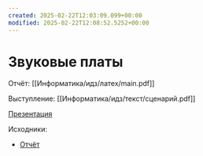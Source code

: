 ```yaml
---
created: 2025-02-22T12:03:09.099+00:00
modified: 2025-02-22T12:08:52.5252+00:00
---
```

# Звуковые платы
Отчёт: [[Информатика/идз/латех/main.pdf]]

Выступление: [[Информатика/идз/текст/сценарий.pdf]]

[Презентация](https://docs.google.com/presentation/d/1vVOTuPCL3I-vTQAyE3URrCWw4FkjYjKX/edit?usp=sharing&ouid=111754423437024546438&rtpof=true&sd=true)

Исходники:
- [Отчёт](https://github.com/IAmProgrammist/lab_materials/tree/main/%D0%98%D0%BD%D1%84%D0%BE%D1%80%D0%BC%D0%B0%D1%82%D0%B8%D0%BA%D0%B0/5)